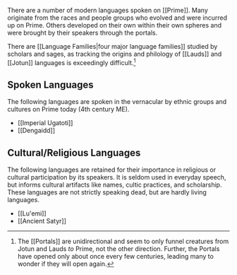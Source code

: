 There are a number of modern languages spoken on [[Prime]]. Many originate from the races and people groups who evolved and were incurred up on Prime. Others developed on their own within their own spheres and were brought by their speakers through the portals.

There are [[Language Families|four major language families]] studied by scholars and sages, as tracking the origins and philology of [[Lauds]] and [[Jotun]] languages is exceedingly difficult.[^1]

## Spoken Languages
The following languages are spoken in the vernacular by ethnic groups and cultures on Prime today (4th century ME). 

- [[Imperial Ugatoti]]
- [[Dengaidd]]

## Cultural/Religious Languages
The following languages are retained for their importance in religious or cultural participation by its speakers. It is seldom used in everyday speech, but informs cultural artifacts like names, cultic practices, and scholarship. These languages are not strictly speaking dead, but are hardly living languages.

- [[Lu'emi]]
- [[Ancient Satyr]]

[^1]: The [[Portals]] are unidirectional and seem to only funnel creatures from Jotun and Lauds *to* Prime, not the other direction. Further, the Portals have opened only about once every few centuries, leading many to wonder if they will open again.